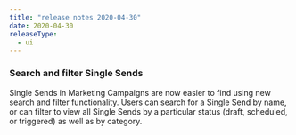 ```yaml
---
title: "release notes 2020-04-30"
date: 2020-04-30
releaseType:
  - ui
---
```


### Search and filter Single Sends

Single Sends in Marketing Campaigns are now easier to find using new search and filter functionality. Users can search for a Single Send by name, or can filter to view all Single Sends by a particular status (draft, scheduled, or triggered) as well as by category.
